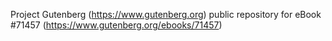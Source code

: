 Project Gutenberg (https://www.gutenberg.org) public repository
for eBook #71457 (https://www.gutenberg.org/ebooks/71457)

